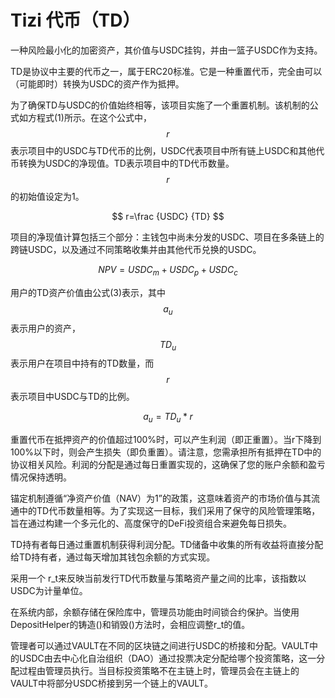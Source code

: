 # Tizi 代币（TD）

一种风险最小化的加密资产，其价值与USDC挂钩，并由一篮子USDC作为支持。

TD是协议中主要的代币之一，属于ERC20标准。它是一种重置代币，完全由可以（可能即时）转换为USDC的资产作为抵押。

为了确保TD与USDC的价值始终相等，该项目实施了一个重置机制。该机制的公式如方程式(1)所示。在这个公式中， $$r$$ 表示项目中的USDC与TD代币的比例，USDC代表项目中所有链上USDC和其他代币转换为USDC的净现值。TD表示项目中的TD代币数量。$$r$$ 的初始值设定为1。

$$
r=\frac {USDC} {TD}
$$

项目的净现值计算包括三个部分：主钱包中尚未分发的USDC、项目在多条链上的跨链USDC，以及通过不同策略收集并由其他代币兑换的USDC。

$$
NPV=USDC_m+USDC_p+USDC_c
$$

用户的TD资产价值由公式(3)表示，其中 $$a_u$$表示用户的资产，$$TD_u$$表示用户在项目中持有的TD数量，而 $$r$$ 表示项目中USDC与TD的比例。

$$
a_u=TD_u*r
$$

重置代币在抵押资产的价值超过100%时，可以产生利润（即正重置）。当r下降到100%以下时，则会产生损失（即负重置）。请注意，您需承担所有抵押在TD中的协议相关风险。利润的分配是通过每日重置实现的，这确保了您的账户余额和盈亏情况保持透明。

锚定机制遵循“净资产价值（NAV）为1”的政策，这意味着资产的市场价值与其流通中的TD代币数量相等。为了实现这一目标，我们采用了保守的风险管理策略，旨在通过构建一个多元化的、高度保守的DeFi投资组合来避免每日损失。

TD持有者每日通过重置机制获得利润分配。TD储备中收集的所有收益将直接分配给TD持有者，通过每天增加其钱包余额的方式实现。

采用一个 r\_t来反映当前发行TD代币数量与策略资产量之间的比率，该指数以USDC为计量单位。

在系统内部，余额存储在保险库中，管理员功能由时间锁合约保护。当使用DepositHelper的铸造()和销毁()方法时，会相应调整r\_t的值。

管理者可以通过VAULT在不同的区块链之间进行USDC的桥接和分配。VAULT中的USDC由去中心化自治组织（DAO）通过投票决定分配给哪个投资策略，这一分配过程由管理员执行。当目标投资策略不在主链上时，管理员会在主链上的VAULT中将部分USDC桥接到另一个链上的VAULT。
